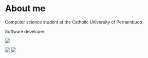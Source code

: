 # About me

<p>Computer science student at the Catholic University of Pernambuco.</p>
<p>Software developer</p>

<p/>
 <p><img src="https://github-readme-stats.vercel.app/api/top-langs/?username=fbsoares-lu&langs_count=10&theme=tokyonight&layout=compact"  /></p>
 
 <a href="https://www.linkedin.com/in/lucas-henrique-soares/">
    <img src="https://img.shields.io/badge/LinkedIn-0077B5?style=for-the-badge&logo=linkedin&logoColor=white" />
 </a> 
 
 <a href="https://www.youtube.com/channel/UCNhwdO6H7hFPiVoAadIF3xA">
    <img src="https://img.shields.io/badge/YouTube-FF0000?style=for-the-badge&logo=youtube&logoColor=white" />
 </a> 
 
